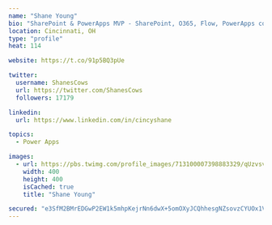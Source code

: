 ```yaml
---
name: "Shane Young"
bio: "SharePoint & PowerApps MVP - SharePoint, O365, Flow, PowerApps consulting? @PowerApps911 | Pure Snark? You found it."
location: Cincinnati, OH
type: "profile"
heat: 114

website: https://t.co/91p5BQ3pUe

twitter:
  username: ShanesCows
  url: https://twitter.com/ShanesCows
  followers: 17179

linkedin:
  url: https://www.linkedin.com/in/cincyshane

topics:
  - Power Apps

images:
  - url: https://pbs.twimg.com/profile_images/713100007398883329/qUzvsvQ3_400x400.jpg
    width: 400
    height: 400
    isCached: true
    title: "Shane Young"

secured: "e3SfM2BMrEDGwP2EW1k5mhpKejrNn6dwX+5omOXyJCQhhesgNZsovzCYUOx1V89d+CEyYHWgJM8gwXfLdOp8tToEz1g9FqcgAjW+2OCOlcwDOl8fRh8OtnS/2+wMzGh9dADYhNwbVQ87Apj3CXYGC2UYAYk1JgyuyoiPP7vIWjl8eHB+NvWP4pOtBU02m1kYHnSM+Lzb/L5w7A6dh6kiByCHLOCevAeDhi5b+XeowWxFfil4xZXlyR5LmQWQx+KzOKmKERsXDogzPZGGZqoP+QWYSwcD86SRJNk2DGnaZh122keSqplQElqbchpgZHOealZsdDuxWgUH87PnFAlh5rdDQ5OLbOPlpU9ruKT/QkQEenNMVA5oSmWPNtXHm9/c+z3cDo8O2Tz22vvDVfck2Ym80yafvjHAP9MquVAzOcw=;pAj7umaF2YTSP2kK7ng6jQ=="
---
```


